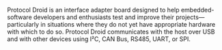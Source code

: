 Protocol Droid is an interface adapter board designed to help embedded-software developers and enthusiasts test and improve their projects—particularly in situations where they do not yet have appropriate hardware with which to do so. Protocol Droid communicates with the host over USB and with other devices using I²C, CAN Bus, RS485, UART, or SPI.
